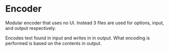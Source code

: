 # Encoder
Modular encoder that uses no UI. Instead 3 files are used for options, input, and output respectively.

Encodes text found in input and writes in in output. What encoding is performed is based on the contents in output.
